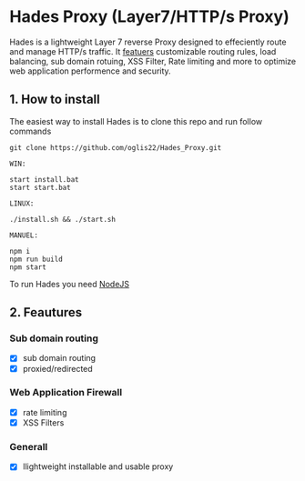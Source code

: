 # Hades Proxy (Layer7/HTTP/s Proxy)

Hades is a lightweight Layer 7 reverse Proxy designed to effeciently route and manage HTTP/s traffic. It <a href="">featuers</a> customizable routing rules, load balancing, sub domain rotuing, XSS Filter, Rate limiting and more to optimize web application performence and security.

## 1. How to install

The easiest way to install Hades is to clone this repo and run follow commands

```
git clone https://github.com/oglis22/Hades_Proxy.git

WIN:

start install.bat
start start.bat

LINUX:

./install.sh && ./start.sh

MANUEL:

npm i
npm run build
npm start

```

To run Hades you need <a href="https://nodejs.org/en">NodeJS</a>

## 2. Feautures

### Sub domain routing

- [x] sub domain routing
- [x] proxied/redirected

### Web Application Firewall

- [x] rate limiting
- [x] XSS Filters

### Generall

- [x] llightweight installable and usable proxy

